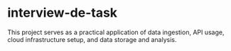 # interview-de-task
This project serves as a practical application of data ingestion, API usage, cloud infrastructure setup, and data storage and analysis.
